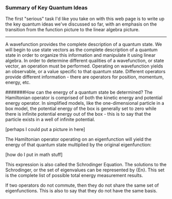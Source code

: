 
### Summary of Key Quantum Ideas

The first "serious" task I'd like you take on with this web page is to
write up the key quantum ideas we've discussed so far, with an emphasis on
the transition from the function picture to the linear algebra picture. 

-----
A wavefunction provides the complete description of a quantum state. We will begin to use state vectors as the complete description of a quantum state in order to organize this information and manipulate it using linear algebra. In order to determine different qualities of a wavefunction, or state vector, an operation must be performed. Operating on wavefunction yields an observable, or a value specific to that quantum state. Different operators provide different information - there are operators for position, momentum, energy, etc. 


#######How can the energy of a quantum state be determined?
The Hamiltonian operator is comprised of both the kinetic energy and potential energy operator. In simplified models, like the one-dimensional particle in a box model, the potential energy of the box is generally set to zero while there is infinite potential energy out of the box - this is to say that the particle exists in a well of infinite potential. 

[perhaps I could put a picture in here]

The Hamiltonian operator operating on an eigenfunction will yield the energy of that quantum state multiplied by the original eigenfunction:

[how do I put in math stuff]

This expression is also called the Schrodinger Equation.
The solutions to the Schrodinger, or the set of eigenvalues can be represented by {En}. This set is the complete list of possible total energy measurement results. 

If two operators do not commute, then they do not share the same set of eigenfunctions. This is also to say that they do not have the same basis.





